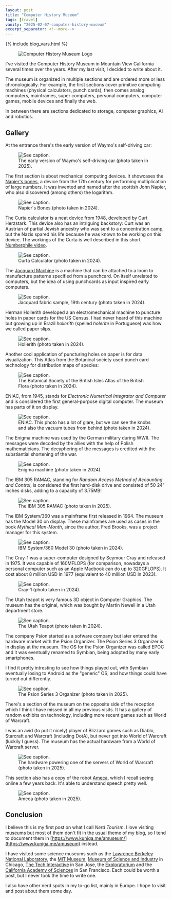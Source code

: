 ```yaml
---
layout: post
title: "Computer History Museum"
tags: [travel]
vanity: "2025-02-07-computer-history-museum"
excerpt_separator: <!--more-->
---
```


{% include blog_vars.html %}

<figure class="image_float_left">
  <img src="{{resources_path}}/chm.jpg" alt="Computer History Museum Logo" />
</figure>

I've visited the Computer History Museum in Mountain View California several times over the years. After my last visit, I decided to write about it.

<!--more-->

The museum is organized in multiple sections and are ordered more or less chronologically. For example, the first sections cover primitive computing machines (physical calculators, punch cards), then comes analog computers, mainframes, super computers, personal computers, computer games, mobile devices and finally the web.

In between there are sections dedicated to storage, computer graphics, AI and robotics.

## Gallery

At the entrance there's the early version of Waymo's self-driving car:

<figure class="center_children">
  <img src="{{resources_path}}/waymo.jpg" alt="See caption." />
  <figcaption>The early version of Waymo's self-driving car (photo taken in 2025).</figcaption>
</figure>

The first section is about mechanical computing devices. It showcases the [Napier's bones](https://en.wikipedia.org/wiki/Napier%27s_bones), a device from the 17th century for performing multiplication of large numbers. It was invented and named after the scottish John Napier, who also discovered (among others) the logarithm.

<figure class="center_children">
  <img src="{{resources_path}}/napier.jpg" alt="See caption." />
  <figcaption>Napier's Bones (photo taken in 2024).</figcaption>
</figure>

The Curta calculator is a neat device from 1948, developed by Curt Herzstark. This device also has an intriguing backstory: Curt was an Austrian of partial Jewish ancestry who was sent to a concentration camp, but the Nazis spared his life because he was known to be working on this device. The workings of the Curta is well described in this short [Numberphile video](https://www.youtube.com/watch?v=ZDn_DDsBWws).

<figure class="center_children">
  <img src="{{resources_path}}/curta.jpg" alt="See caption." />
  <figcaption>Curta Calculator (photo taken in 2024).</figcaption>
</figure>


The [Jacquard Machine](https://en.wikipedia.org/wiki/Jacquard_machine) is a machine that can be attached to a loom to manufacture patterns specified from a punchcard. On itself unrelated to computers, but the idea of using punchcards as input inspired early computers.

<figure class="center_children">
  <img src="{{resources_path}}/jacquard.jpg" alt="See caption." />
  <figcaption>Jacquard fabric sample, 19th century (photo taken in 2024).</figcaption>
</figure>

Herman Hollerith developed a an electromechanical machine to puncture holes in paper cards for the US Census. I had never heard of this machine but growing up in Brazil *hollerith* (spelled *holerite* in Portuguese) was how we called paper slips.

<figure class="center_children">
  <img src="{{resources_path}}/hollerith.jpg" alt="See caption." />
  <figcaption>Hollerith (photo taken in 2024).</figcaption>
</figure>

Another cool application of puncturing holes on paper is for data visualization. This Atlas from the Botanical society used punch card technology for distribution maps of species:

<figure class="center_children">
  <img src="{{resources_path}}/atlas.jpg" alt="See caption." />
  <figcaption>The Botanical Society of the British Isles Atlas of the British Flora (photo taken in 2024).</figcaption>
</figure>

ENIAC, from 1945, stands for *Electronic Numerical Integrator and Computer* and is considered the first general-purpose digital computer. The museum has parts of it on display.

<figure class="center_children">
  <img src="{{resources_path}}/eniac.jpg" alt="See caption." />
  <figcaption>ENIAC. This photo has a lot of glare, but we can see the knobs and also the vacuum tubes from behind (photo taken in 2024).</figcaption>
</figure>

The Enigma machine was used by the German military during WWII. The messages were decoded by the allies with the help of Polish mathematicians. The decyphering of the messages is credited with the substiantial shortening of the war.

<figure class="center_children">
  <img src="{{resources_path}}/enigma.jpg" alt="See caption." />
  <figcaption>Enigma machine (photo taken in 2024).</figcaption>
</figure>

The IBM 305 RAMAC, standing for *Random Access Method of Accounting and Control*, is considered the first hard-disk drive and consisted of 50 24" inches disks, adding to a capacity of 3.75MB!

<figure class="center_children">
  <img src="{{resources_path}}/ramac.jpg" alt="See caption." />
  <figcaption>The IBM 305 RAMAC (photo taken in 2025).</figcaption>
</figure>

The IBM System/360 was a mainframe first released in 1964. The museum has the Model 30 on display. These mainframes are used as cases in the book *Mythical Man-Month*, since the author, Fred Brooks, was a project manager for this system.

<figure class="center_children">
  <img src="{{resources_path}}/ibm360.jpg" alt="See caption." />
  <figcaption>IBM System/360 Model 30 (photo taken in 2024).</figcaption>
</figure>


The Cray-1 was a super-computer designed by Seymour Cray and released in 1975. It was capable of 160MFLOPS (for comparison, nowadays a personal computer such as an Apple Macbook can do up to 320GFLOPS). It cost about 8 million USD in 1977 (equivalent to 40 million USD in 2023).

<figure class="center_children">
  <img src="{{resources_path}}/cray.jpg" alt="See caption." />
  <figcaption>Cray-1 (photo taken in 2024).</figcaption>
</figure>

The Utah teapot is very famous 3D object in Computer Graphics. The museum has the original, which was bought by Martin Newell in a Utah department store.

<figure class="center_children">
  <img src="{{resources_path}}/teapot.jpg" alt="See caption." />
  <figcaption>The Utah Teapot (photo taken in 2024).</figcaption>
</figure>

The company Psion started as a sofware company but later entered the hardware market with the Psion Organizer. The Psion Series 3 Organizer is in display at the museum. The OS for the Psion Organizer was called EPOC and it was eventually renamed to Symbian, being adopted by many early smartphones.

I find it pretty intresting to see how things played out, with Symbian eventually losing to Android as the "generic" OS, and how things could have turned out differently.

<figure class="center_children">
  <img src="{{resources_path}}/psion.jpg" alt="See caption." />
  <figcaption>The Psion Series 3 Organizer (photo taken in 2025).</figcaption>
</figure>

There's a section of the museum on the opposite side of the reception which I think I have missed in all my previous visits. It has a gallery of random exhibits on technology, including more recent games such as World of Warcraft.

I was an avid (to put it nicely) player of Blizzard games such as Diablo, Starcraft and Warcraft (including DotA), but never got into World of Warcraft (luckily I guess). The museum has the actual hardware from a World of Warcraft server.

<figure class="center_children">
  <img src="{{resources_path}}/wow.jpg" alt="See caption." />
  <figcaption>The hardware powering one of the servers of World of Warcraft (photo taken in 2025).</figcaption>
</figure>

This section also has a copy of the robot [Ameca](https://en.wikipedia.org/wiki/Ameca_(robot)), which I recall seeing online a few years back. It's able to understand speech pretty well.

<figure class="center_children">
  <img src="{{resources_path}}/ameca.jpg" alt="See caption." />
  <figcaption>Ameca (photo taken in 2025).</figcaption>
</figure>

## Conclusion

I believe this is my first post on what I call *Nerd Tourism*. I love visiting museums but most of them don't fit in the usual theme of my blog, so I tend to document them in [https://www.kuniga.me/amuseum/](https://www.kuniga.me/amuseum) instead.

I have visited some science museums such as the [Lawrence Berkeley National Laboratory](https://en.wikipedia.org/wiki/Lawrence_Berkeley_National_Laboratory), the [MIT Museum](https://en.wikipedia.org/wiki/MIT_Museum), [Museum of Science and Industry](https://en.wikipedia.org/wiki/Museum_of_Science_and_Industry_(Chicago)) in Chicago, [The Tech Interactive](https://en.wikipedia.org/wiki/The_Tech_Interactive) in San Jose, the [Exploratorium](https://en.wikipedia.org/wiki/Exploratorium) and the [California Academy of Sciences](https://en.wikipedia.org/wiki/California_Academy_of_Sciences) in San Francisco. Each could be worth a post, but I never took the time to write one.

I also have other nerd spots in my to-go list, mainly in Europe. I hope to visit and post about them some day.
